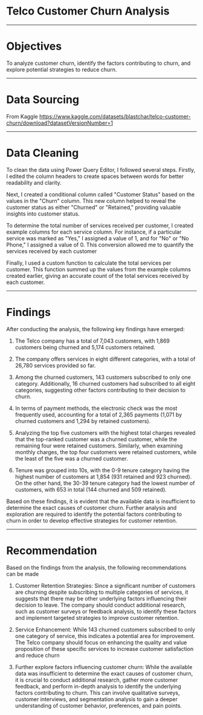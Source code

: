 # Telco Customer Churn Analysis 
----
# Objectives
To analyze customer churn, identify the factors contributing to churn, and explore potential strategies to reduce churn.

---
# Data Sourcing
From Kaggle https://www.kaggle.com/datasets/blastchar/telco-customer-churn/download?datasetVersionNumber=1

----
# Data Cleaning
To clean the data using Power Query Editor, I followed several steps. Firstly, I edited the column headers to create spaces between words for better readability and clarity. 

Next, I created a conditional column called "Customer Status" based on the values in the "Churn" column. This new column helped to reveal the customer status as either "Churned" or "Retained," providing valuable insights into customer status.

To determine the total number of services received per customer, I created example columns for each service column. For instance, if a particular service was marked as "Yes," I assigned a value of 1, and for "No" or "No Phone," I assigned a value of 0. This conversion allowed me to quantify the services received by each customer

Finally, I used a custom function to calculate the total services per customer. This function summed up the values from the example columns created earlier, giving an accurate count of the total services received by each customer.

----
# Findings
After conducting the analysis, the following key findings have emerged:

1. The Telco company has a total of 7,043 customers, with 1,869 customers being churned and 5,174 customers retained.

2. The company offers services in eight different categories, with a total of 26,780 services provided so far.

3. Among the churned customers, 143 customers subscribed to only one category. Additionally, 16 churned customers had subscribed to all eight categories, suggesting other factors contributing to their decision to churn.

4. In terms of payment methods, the electronic check was the most frequently used, accounting for a total of 2,365 payments (1,071 by churned customers and 1,294 by retained customers).

5. Analyzing the top five customers with the highest total charges revealed that the top-ranked customer was a churned customer, while the remaining four were retained customers. Similarly, when examining monthly charges, the top four customers were retained customers, while the least of the five was a churned customer.

6. Tenure was grouped into 10s, with the 0-9 tenure category having the highest number of customers at 1,854 (931 retained and 923 churned). On the other hand, the 30-39 tenure category had the lowest number of customers, with 653 in total (144 churned and 509 retained).

Based on these findings, it is evident that the available data is insufficient to determine the exact causes of customer churn. Further analysis and exploration are required to identify the potential factors contributing to churn in order to develop effective strategies for customer retention.

----
# Recommendation
Based on the findings from the analysis, the following recommendations can be made

1. Customer Retention Strategies: Since a significant number of customers are churning despite subscribing to multiple categories of services, it suggests that there may be other underlying factors influencing their decision to leave. The company should conduct additional research, such as customer surveys or feedback analysis, to identify these factors and implement targeted strategies to improve customer retention.

2. Service Enhancement: While 143 churned customers subscribed to only one category of service, this indicates a potential area for improvement. The Telco company should focus on enhancing the quality and value proposition of these specific services to increase customer satisfaction and reduce churn

3. Further explore factors influencing customer churn: While the available data was insufficient to determine the exact causes of customer churn, it is crucial to conduct additional research, gather more customer feedback, and perform in-depth analysis to identify the underlying factors contributing to churn. This can involve qualitative surveys, customer interviews, and segmentation analysis to gain a deeper understanding of customer behavior, preferences, and pain points.
